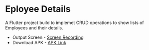 # Eployee Details

A Flutter project build to implemet CRUD operations to show lists of Employees and their details.
- Output Screen - [Screen Recording](https://drive.google.com/file/d/1SAxGFukfveTBjqxo09GlEsDgtXeYpAnH/view?usp=sharing)
- Download APK - [APK Link](https://drive.google.com/file/d/17jUBX-P1avGAxNsfQ6TNiZTGu2JEXdQd/view?usp=sharing)
